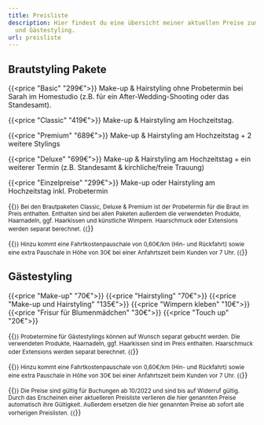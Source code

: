 ```yaml
---
title: Preisliste
description: Hier findest du eine übersicht meiner aktuellen Preise zum Braut-
  und Gästestyling.
url: preisliste
---
```


## Brautstyling Pakete

{{<price "Basic" "299€">}}
Make-up & Hairstyling ohne Probetermin bei Sarah im Homestudio (z.B. für ein After-Wedding-Shooting oder das Standesamt).

{{<price "Classic" "419€">}}
Make-up & Hairstyling am Hochzeitstag.

{{<price "Premium" "689€">}}
Make-up & Hairstyling am Hochzeitstag + 2 weitere Stylings

{{<price "Deluxe" "699€">}}
Make-up & Hairstyling am Hochzeitstag + ein weiterer Termin (z.B. Standesamt & kirchliche/freie Trauung)

{{<price "Einzelpreise" "299€">}}
Make-up oder Hairstyling am Hochzeitstag inkl. Probetermin

{{<small>}}
Bei den Brautpaketen Classic, Deluxe & Premium ist der Probetermin für die Braut im Preis enthalten. Enthalten sind bei allen Paketen außerdem die verwendeten Produkte, Haarnadeln, ggf. Haarkissen und künstliche Wimpern. Haarschmuck oder Extensions werden separat berechnet.
{{</small>}}

{{<small>}}
Hinzu kommt eine Fahrtkostenpauschale von 0,60€/km (Hin- und Rückfahrt) sowie eine extra Pauschale in Höhe von 30€ bei einer Anfahrtszeit beim Kunden vor 7 Uhr.
{{</small>}}

## Gästestyling

{{<price "Make-up" "70€">}}
{{<price "Hairstyling" "70€">}}
{{<price "Make-up und Hairstyling" "135€">}}
{{<price "Wimpern kleben" "10€">}}
{{<price "Frisur für Blumenmädchen" "30€">}}
{{<price "Touch up" "20€">}}

{{<small>}}
Probetermine für Gästestylings können auf Wunsch separat gebucht werden. Die verwendeten Produkte, Haarnadeln, ggf. Haarkissen sind im Preis enthalten. Haarschmuck oder Extensions werden separat berechnet.
{{</small>}}

{{<small>}}
Hinzu kommt eine Fahrtkostenpauschale von 0,60€/km (Hin- und Rückfahrt) sowie eine extra Pauschale in Höhe von 30€ bei einer Anfahrtszeit beim Kunden vor 7 Uhr.
{{</small>}}

{{<small>}}
Die Preise sind gültig für Buchungen ab 10/2022 und sind bis auf Widerruf gültig.
Durch das Erscheinen einer aktuelleren Preisliste verlieren die hier genannten Preise automatisch ihre Gültigkeit.
Außerdem ersetzen die hier genannten Preise ab sofort alle vorherigen Preislisten.
{{</small>}}
